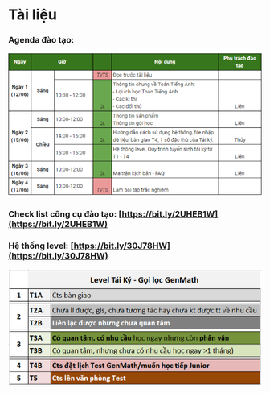# Tài liệu

### Agenda đào tạo: 

![](../../.gitbook/assets/555.png)

### Check list công cụ đào tạo: [https://bit.ly/2UHEB1W](https://bit.ly/2UHEB1W)

### Hệ thống level: [https://bit.ly/30J78HW](https://bit.ly/30J78HW)

![](../../.gitbook/assets/le%20%284%29.png)



